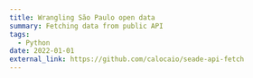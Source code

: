 ```yaml
---
title: Wrangling São Paulo open data
summary: Fetching data from public API
tags:
  - Python
date: 2022-01-01
external_link: https://github.com/calocaio/seade-api-fetch
---
```

